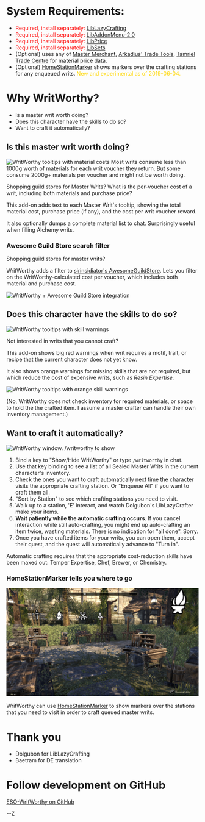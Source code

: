 # System Requirements:

- <font color="red">Required, install separately:</font> [LibLazyCrafting](https://www.esoui.com/donloads/info1594-LibLazyCrafting.html)
- <font color="red">Required, install separately:</font> [LibAddonMenu-2.0](https://www.esoui.com/donloads/info7-LibAddonMenu.html)
- <font color="red">Required, install separately:</font> [LibPrice](https://www.esoui.com/donloads/info2204-LibPrice.html)
- <font color="red">Required, install separately:</font> [LibSets](https://www.esoui.com/downloads/info2241-LibSets.html)
- (Optional) uses any of [Master Merchant](https://www.esoui.com/downloads/info928-MasterMerchant.html), [Arkadius' Trade Tools](https://www.esoui.com/downloads/info1752-ArkadiusTradeTools.html), [Tamriel Trade Centre](https://www.esoui.com/downloads/info1245-TamrielTradeCentre.html) for material price data.
- (Optional) [HomeStationMarker](https://www.esoui.com/downloads/info2396-HomeStationMarker.html) shows markers over the crafting stations for any enqueued writs.  <font color="Gold">New and experimental as of 2019-06-04.</font>

# Why WritWorthy?

- Is a master writ worth doing?
- Does this character have the skills to do so?
- Want to craft it automatically?

## Is this master writ worth doing?

![WritWorthy tooltips with material costs](doc/img/ww_big.jpg)
Most writs consume less than 1000g worth of materials for each writ voucher they return.  But some consume 2000g+ materials per voucher and might not be worth doing.

Shopping guild stores for Master Writs? What is the per-voucher cost of a writ, including both materials and purchase price?

This add-on adds text to each Master Writ's tooltip, showing the total material cost, purchase price (if any), and the cost per writ voucher reward.

It also optionally dumps a complete material list to chat. Surprisingly useful when filling Alchemy writs.

### Awesome Guild Store search filter

Shopping guild stores for master writs?

WritWorthy adds a filter to [sirinsidiator's AwesomeGuildStore](https://esoui.com/downloads/info695-AwesomeGuildStore.html). Lets you filter on the WritWorthy-calculated cost per voucher, which includes both material and purchase cost.

![WritWorthy + Awesome Guild Store integration](doc/img/ww_ags.jpg)

## Does this character have the skills to do so?

![WritWorthy tooltips with skill warnings](doc/img/ww_warn.jpg)

Not interested in writs that you cannot craft?

This add-on shows big red warnings when writ requires a motif, trait, or recipe that the current character does not yet know.

It also shows orange warnings for missing skills that are not required, but which reduce the cost of expensive writs, such as _Resin Expertise._

![WritWorthy tooltips with orange skill warnings](doc/img/warning-temper-expertise.jpg)

(No, WritWorthy does not check inventory for required materials, or space to hold the the crafted item. I assume a master crafter can handle their own inventory management.)

## Want to craft it automatically?

![WritWorthy window. /writworthy to show](doc/img/window-partially-complete.jpg)
1. Bind a key to "Show/Hide WritWorthy" or type `/writworthy` in chat.
2. Use that key binding to see a list of all Sealed Master Writs in the current character's inventory.
3. Check the ones you want to craft automatically next time the character visits the appropriate crafting station. Or "Enqueue All" if you want to craft them all.
4. "Sort by Station" to see which crafting stations you need to visit.
5. Walk up to a station, 'E' interact, and watch Dolgubon's LibLazyCrafter make your items.
6. **Wait patiently while the automatic crafting occurs**. If you cancel interaction while still auto-crafting, you might end up auto-crafting an item twice, wasting materials. There is no indication for "all done". Sorry.
7. Once you have crafted items for your writs, you can open them, accept their quest, and the quest will automatically advance to "Turn in".

Automatic crafting requires that the appropriate cost-reduction skills have been maxed out: Temper Expertise, Chef, Brewer, or Chemistry.

### HomeStationMarker tells you where to go

![HomeStationMarker indicators over crafting stations](doc/img/hsm_stations_marked.jpg)

WritWorthy can use [HomeStationMarker](https://www.esoui.com/downloads/info2396-HomeStationMarker.html) to show markers over the stations that you need to visit in order to craft queued master writs.

# Thank you

- Dolgubon for LibLazyCrafting
- Baetram for DE translation

# Follow development on GitHub

[ESO-WritWorthy on GitHub](https://github.com/ziggr/ESO-WritWorthy)

--Z
